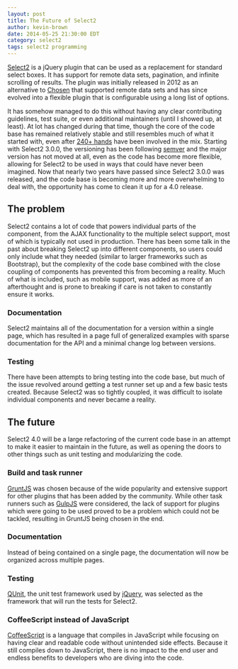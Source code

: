 ```yaml
---
layout: post
title: The Future of Select2
author: kevin-brown
date: 2014-05-25 21:30:00 EDT
category: select2
tags: select2 programming
---
```


[Select2][select2] is a jQuery plugin that can be used as a replacement for
standard select boxes.  It has support for remote data sets, pagination, and
infinite scrolling of results.  The plugin was initially released in 2012 as an
alternative to [Chosen][chosen] that supported remote data sets and has since
evolved into a flexible plugin that is configurable using a long list of
options.

It has somehow managed to do this without having any clear contributing
guidelines, test suite, or even additional maintainers (until I showed up, at
least).  At lot has changed during that time, though the core of the code base
has remained relatively stable and still resembles much of what it started with,
even after [240+ hands][contributors] have been involved in the mix.  Starting
with Select2 3.0.0, the versioning has been following [semver][semver] and the
major version has not moved at all, even as the code has become more flexible,
allowing for Select2 to be used in ways that could have never been imagined.
Now that nearly two years have passed since Select2 3.0.0 was released, and the
code base is becoming more and more overwhelming to deal with, the opportunity
has come to clean it up for a 4.0 release.

## The problem

Select2 contains a lot of code that powers individual parts of the component,
from the AJAX functionality to the multiple select support, most of which is
typically not used in production.  There has been some talk in the past about
breaking Select2 up into different components, so users could only include what
they needed (similar to larger frameworks such as Bootstrap), but the complexity
of the code base combined with the close coupling of components has prevented
this from becoming a reality.  Much of what is included, such as mobile support,
was added as more of an afterthought and is prone to breaking if care is not
taken to constantly ensure it works.

### Documentation

Select2 maintains all of the documentation for a version within a single page,
which has resulted in a page full of generalized examples with sparse
documentation for the API and a minimal change log between versions.

### Testing

There have been attempts to bring testing into the code base, but much of the
issue revolved around getting a test runner set up and a few basic tests
created.  Because Select2 was so tightly coupled, it was difficult to isolate
individual components and never became a reality.

## The future

Select2 4.0 will be a large refactoring of the current code base in an attempt
to make it easier to maintain in the future, as well as opening the doors to
other things such as unit testing and modularizing the code.

### Build and task runner

[GruntJS][grunt] was chosen because of the wide popularity and extensive support
for other plugins that has been added by the community.  While other task
runners such as [GulpJS][gulp] were considered, the lack of support for plugins
which were going to be used proved to be a problem which could not be tackled,
resulting in GruntJS being chosen in the end.

### Documentation

Instead of being contained on a single page, the documentation will now be
organized across multiple pages.

### Testing

[QUnit][qunit], the unit test framework used by [jQuery][jquery], was selected
as the framework that will run the tests for Select2.

### CoffeeScript instead of JavaScript

[CoffeeScript][coffeescript] is a language that compiles in JavaScript while
focusing on having clear and readable code without unintended side effects.
Because it still compiles down to JavaScript, there is no impact to the end
user and endless benefits to developers who are diving into the code.

[select2]: http://ivaynberg.github.io/select2/
[chosen]: http://harvesthq.github.io/chosen/
[contributors]: https://github.com/ivaynberg/select2/graphs/contributors
[semver]: http://semver.org
[grunt]: http://gruntjs.com
[gulp]: http://gulpjs.com
[coffeescript]: http://coffeescript.org
[qunit]: http://qunit.com
[jquery]: http://jquery.com
